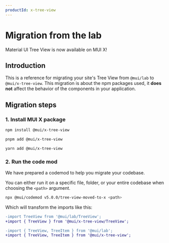 ```yaml
---
productId: x-tree-view
---
```


# Migration from the lab

Material UI Tree View is now available on MUI X!

## Introduction

This is a reference for migrating your site's Tree View from `@mui/lab` to `@mui/x-tree-view`.
This migration is about the npm packages used, it **does not** affect the behavior of the components in your application.

[//]: # 'You can find why we are moving in this direction in the [announcement blog post](/blog/lab-tree-view-to-mui-x/).'

## Migration steps

### 1. Install MUI X package

<codeblock storageKey="package-manager">

```bash npm
npm install @mui/x-tree-view
```

```bash pnpm
pnpm add @mui/x-tree-view
```

```bash yarn
yarn add @mui/x-tree-view
```

</codeblock>

### 2. Run the code mod

We have prepared a codemod to help you migrate your codebase.

You can either run it on a specific file, folder, or your entire codebase when choosing the `<path>` argument.

```bash
npx @mui/codemod v5.0.0/tree-view-moved-to-x <path>
```

Which will transform the imports like this:

```diff
-import TreeView from '@mui/lab/TreeView';
+import { TreeView } from '@mui/x-tree-view/TreeView';

-import { TreeView, TreeItem } from '@mui/lab';
+import { TreeView, TreeItem } from '@mui/x-tree-view';
```
